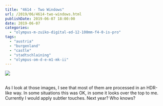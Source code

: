 ```yaml
---
title: "4614 - Two Windows"
url: /2019/06/4614-two-windows.html
publishDate: 2019-06-07 18:00:00
date: 2019-06-07
categories: 
  - "olympus-m-zuiko-digital-ed-12-100mm-f4-0-is-pro"
tags: 
  - "austria"
  - "burgenland"
  - "castle"
  - "stadtschlaining"
  - "olympus-om-d-e-m1-mk-ii"
---
```

<div class="container">
<div class="center"><a target="_blank" href="https://d25zfm9zpd7gm5.cloudfront.net/1200x1200/2018/20180402_113142_lr.jpg"><img class="webfeedsFeaturedVisual" src="https://d25zfm9zpd7gm5.cloudfront.net/0600x0600/2018/20180402_113142_lr.jpg" /></a></div>
</div>
<br />

As I look at those images, I see that most of them are processed in an HDR-like way. In some situations this was OK, in some it looks over the top to me. Currently I would apply subtler touches. Next year? Who knows?